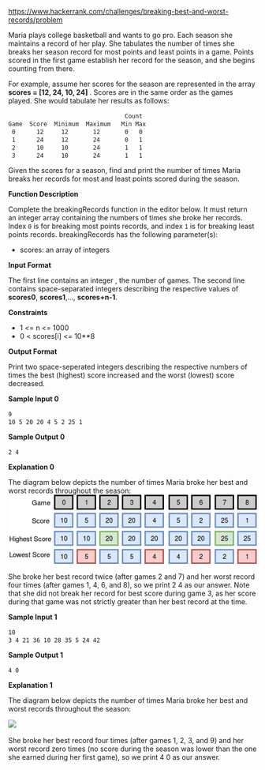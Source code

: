 https://www.hackerrank.com/challenges/breaking-best-and-worst-records/problem

Maria plays college basketball and wants to go pro. Each season she maintains a record of her play. She tabulates the number of times she breaks her season record for most points and least points in a game. Points scored in the first game establish her record for the season, and she begins counting from there.

For example, assume her scores for the season are represented in the array **scores = [12, 24, 10, 24]** . Scores are in the same order as the games played. She would tabulate her results as follows:

```
                                 Count
Game  Score  Minimum  Maximum   Min Max
 0      12     12       12       0   0
 1      24     12       24       0   1
 2      10     10       24       1   1
 3      24     10       24       1   1
```
Given the scores for a season, find and print the number of times Maria breaks her records for most and least points scored during the season.

**Function Description**

Complete the breakingRecords function in the editor below. It must return an integer array containing the numbers of times she broke her records. Index `0` is for breaking most points records, and index `1` is for breaking least points records. breakingRecords has the following parameter(s):
+ scores: an array of integers

**Input Format**

The first line contains an integer , the number of games.
The second line contains  space-separated integers describing the respective values of **scores0**, **scores1**,..., **scores+n-1**.

**Constraints**
+ 1 <= n <= 1000
+ 0 < scores[i] <= 10**8

**Output Format**

Print two space-seperated integers describing the respective numbers of times the best (highest) score increased and the worst (lowest) score decreased.

**Sample Input 0**

```
9
10 5 20 20 4 5 2 25 1

```
**Sample Output 0**
```
2 4
```
**Explanation 0**

The diagram below depicts the number of times Maria broke her best and worst records throughout the season:
![](images/1487360234-6bca5c518d-breakingbest3.png)

She broke her best record twice (after games 2 and 7) and her worst record four times (after games 1, 4, 6, and 8), so we print 2 4 as our answer. Note that she did not break her record for best score during game 3, as her score during that game was not strictly greater than her best record at the time.

**Sample Input 1**
```
10
3 4 21 36 10 28 35 5 24 42
```

**Sample Output 1**
```
4 0
```
**Explanation 1**

The diagram below depicts the number of times Maria broke her best and worst records throughout the season:

![](1487360375-aee4388234-breakingbest5.png)

She broke her best record four times (after games 1, 2, 3, and 9) and her worst record zero times (no score during the season was lower than the one she earned during her first game), so we print 4 0 as our answer.